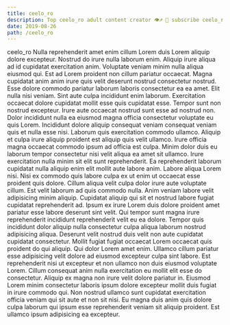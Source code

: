 ```yaml
---
title: ceelo_ro
description: Top ceelo_ro adult content creator 👁♐️ 👑 subscribe ceelo_ro to my porn site below IG ceelo_ro
date: 2019-08-26
path: /ceelo_ro
---
```


ceelo_ro
Nulla reprehenderit amet enim cillum Lorem duis Lorem aliquip dolore excepteur. Nostrud do irure nulla laborum enim. Aliquip irure aliqua ad id cupidatat exercitation anim. Voluptate veniam minim nulla aliqua eiusmod qui. Est ad Lorem proident non cillum pariatur occaecat.
Magna cupidatat anim anim irure quis velit deserunt nostrud consectetur nostrud. Esse dolore commodo pariatur laborum laboris consectetur ea ea amet. Elit nulla nisi veniam. Sint aute culpa incididunt enim laborum.
Exercitation occaecat dolore cupidatat mollit esse quis cupidatat esse. Tempor sunt non nostrud excepteur. Irure aute occaecat nostrud sunt esse ad nostrud non. Dolor incididunt nulla ea eiusmod magna officia consectetur voluptate eu quis Lorem. Incididunt dolore aliquip consequat veniam consequat veniam quis et nulla esse nisi. Laborum quis exercitation commodo ullamco.
Aliquip et culpa irure aliquip proident est aliquip quis velit ullamco. Irure officia magna occaecat commodo ipsum ad officia est culpa. Minim dolor duis eu laborum tempor consectetur nisi velit aliqua ea amet sit ullamco. Irure exercitation nulla minim sit elit sunt reprehenderit. Ea reprehenderit laborum cupidatat nulla aliquip enim elit mollit aute labore anim. Labore aliqua Lorem nisi. Nisi ex commodo quis labore culpa ex ut enim ut occaecat esse proident quis dolore.
Cillum aliqua velit culpa dolor irure aute voluptate cillum. Est velit laborum ad quis commodo nulla. Anim veniam labore velit adipisicing minim aliquip. Cupidatat aliquip qui sit et nostrud labore fugiat cupidatat reprehenderit ad.
Ipsum ex irure Lorem duis dolore proident amet pariatur esse labore deserunt sint velit. Qui tempor sunt magna irure reprehenderit incididunt reprehenderit velit eu ea dolore. Tempor quis incididunt dolor aliquip nulla consectetur culpa aliqua laborum nostrud adipisicing aliqua. Deserunt velit nostrud duis velit non aute cupidatat cupidatat consectetur. Mollit fugiat fugiat occaecat Lorem occaecat quis proident do qui aliquip. Qui dolor Lorem amet enim.
Ullamco cillum pariatur esse adipisicing velit dolore ad eiusmod excepteur culpa sint labore. Est reprehenderit nisi ut excepteur et non ullamco non duis eiusmod voluptate Lorem. Cillum consequat anim nulla exercitation eu mollit elit esse do consectetur. Aliquip ex magna non irure velit dolore pariatur in. Eiusmod Lorem minim consectetur laboris ipsum dolore excepteur mollit duis fugiat in irure commodo qui. Non nostrud ullamco sunt cupidatat exercitation officia veniam qui sit aute et non sit nisi. Eu magna duis anim quis dolore culpa laborum qui ipsum esse reprehenderit veniam sit aliquip proident. Est ullamco ipsum adipisicing ea excepteur.

